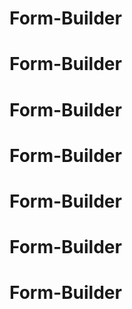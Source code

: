 # Form-Builder
# Form-Builder
# Form-Builder
# Form-Builder
# Form-Builder
# Form-Builder
# Form-Builder
